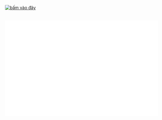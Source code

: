 <!-- text -->
 <a href=" https://nhw-yie.github.io/gift/" target="blank">
    <img width="90" height="90"  alt="bấm vào đây" />
  </a>
</br>
</br>
</br>
<a href="#" target="_blank">
  
  <img src="text.svg" width="1200" alt="text" />
</a>
